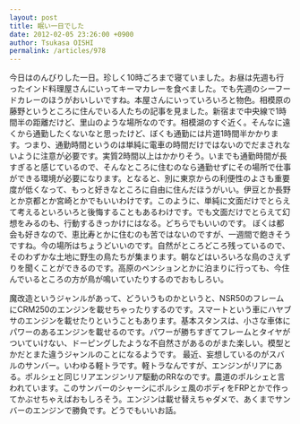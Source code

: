 ```yaml
---
layout: post
title: 眠い一日でした
date: 2012-02-05 23:26:00 +0900
author: Tsukasa OISHI
permalink: /articles/978
---
```


今日はのんびりした一日。珍しく10時ごろまで寝ていました。お昼は先週も行ったインド料理屋さんにいってキーマカレーを食べました。でも先週のシーフードカレーのほうがおいしいですね。本屋さんにいっていろいろと物色。相模原の藤野というところに住んでいる人たちの記事を見ました。新宿まで中央線で1時間半の距離だけど、里山のような場所なのです。相模湖のすぐ近く。そんなに遠くから通勤したくないなと思ったけど、ぼくも通勤には片道1時間半かかります。つまり、通勤時間というのは単純に電車の時間だけではないのでだまされないように注意が必要です。実質2時間以上はかかりそう。いまでも通勤時間が長すぎると感じているので、そんなところに住むのなら通勤せずにその場所で仕事ができる環境が必要になります。となると、別に東京からの利便性のよさも重要度が低くなって、もっと好きなところに自由に住んだほうがいい。伊豆とか長野とか京都とか宮崎とかでもいいわけです。このように、単純に文面だけでとらえて考えるといろいろと後悔することもあるわけです。でも文面だけでとらえて幻想をみるのも、行動するきっかけにはなる。どちらでもいいのです。
ぼくは都会も好きなので、恵比寿とかに住むのも苦ではないのですが、一週間で飽きそうですね。今の場所はちょうどいいのです。自然がところどころ残っているので、そのわずかな土地に野生の鳥たちが集まります。朝などはいろいろな鳥のさえずりを聞くことができるのです。高原のペンションとかに泊まりに行っても、今住んでいるところの方が鳥が鳴いていたりするのでおもしろい。

魔改造というジャンルがあって、どういうものかというと、NSR50のフレームにCRM250のエンジンを載せちゃったりするのです。スマートという車にハヤブサのエンジンを載せたりということもあります。基本スタンスは、小さな車体にパワーのあるエンジンを載せるのです。パワーが勝ちすぎてフレームとタイヤがついていけない、ドーピングしたような不自然さがあるのがまた楽しい。模型とかだとまた違うジャンルのことになるようです。
最近、妄想しているのがスバルのサンバー。いわゆる軽トラです。軽トラなんですが、エンジンがリアにある。ポルシェと同じリアエンジンリア駆動のRRなのです。農道のポルシェと言われています。このサンバーのシャーシにポルシェ風のボディをFRPとかで作ってかぶせちゃえばおもしろそう。エンジンは載せ替えちゃダメで、あくまでサンバーのエンジンで勝負です。どうでもいいお話。

